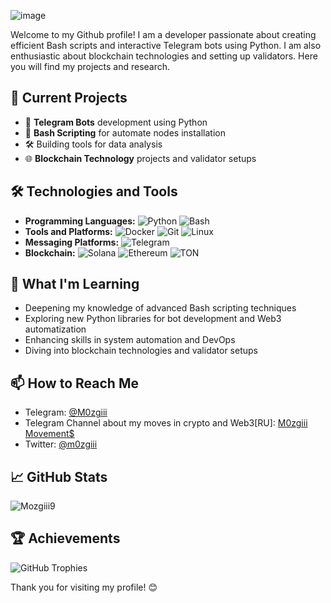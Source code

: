![image](https://github.com/user-attachments/assets/9647893f-6ee8-4e38-8905-86fd570fd404)

Welcome to my Github profile! I am a developer passionate about creating efficient Bash scripts and interactive Telegram bots using Python. I am also enthusiastic about blockchain technologies and setting up validators. Here you will find my projects and research.

## 🔭 Current Projects
- 🤖 **Telegram Bots** development using Python
- 📜 **Bash Scripting** for automate nodes installation
- 🛠️ Building tools for data analysis
- 🌐 **Blockchain Technology** projects and validator setups

## 🛠️ Technologies and Tools
- **Programming Languages:** ![Python](https://img.shields.io/badge/-Python-3776AB?style=flat-square&logo=python&logoColor=white) ![Bash](https://img.shields.io/badge/-Bash-4EAA25?style=flat-square&logo=gnu-bash&logoColor=white)
- **Tools and Platforms:** ![Docker](https://img.shields.io/badge/-Docker-2496ED?style=flat-square&logo=docker&logoColor=white) ![Git](https://img.shields.io/badge/-Git-F05032?style=flat-square&logo=git&logoColor=white) ![Linux](https://img.shields.io/badge/-Linux-FCC624?style=flat-square&logo=linux&logoColor=black)
- **Messaging Platforms:** ![Telegram](https://img.shields.io/badge/-Telegram-26A5E4?style=flat-square&logo=telegram&logoColor=white)
- **Blockchain:** ![Solana](https://img.shields.io/badge/-Solana-00FF97?style=flat-square&logo=solana&logoColor=white) ![Ethereum](https://img.shields.io/badge/-Ethereum-black?style=flat-square&logo=ethereum&logoColor=white) ![TON](https://img.shields.io/badge/-TON-blue?style=flat-square&logo=ton&logoColor=white)

## 🌱 What I'm Learning
- Deepening my knowledge of advanced Bash scripting techniques
- Exploring new Python libraries for bot development and Web3 automatization
- Enhancing skills in system automation and DevOps
- Diving into blockchain technologies and validator setups

## 📫 How to Reach Me
- Telegram: [@M0zgiii](https://t.me/M0zgiii)
- Telegram Channel about my moves in crypto and Web3[RU]: [M0zgiii Movement$](https://t.me/CryptedM0zgiii)
- Twitter: [@m0zgiii](https://x.com/m0zgiii)

## 📈 GitHub Stats
![Mozgiii9](https://github-readme-stats.vercel.app/api?username=Mozgiii9&show_icons=true&theme=radical)

## 🏆 Achievements
![GitHub Trophies](https://github-profile-trophy.vercel.app/?username=Mozgiii9&theme=onedark)

Thank you for visiting my profile! 😊
